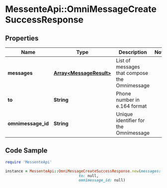 # MessenteApi::OmniMessageCreateSuccessResponse

## Properties

Name | Type | Description | Notes
------------ | ------------- | ------------- | -------------
**messages** | [**Array&lt;MessageResult&gt;**](MessageResult.md) | List of messages that compose the Omnimessage | 
**to** | **String** | Phone number in e.164 format | 
**omnimessage_id** | **String** | Unique identifier for the Omnimessage | 

## Code Sample

```ruby
require 'MessenteApi'

instance = MessenteApi::OmniMessageCreateSuccessResponse.new(messages: null,
                                 to: null,
                                 omnimessage_id: null)
```


